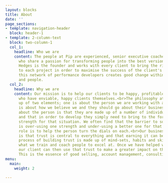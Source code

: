```yaml
---
layout: blocks
title: About
date: ''
page_sections:
- template: navigation-header
  block: header-1
- template: 2-column-text
  block: two-column-1
  col_1:
    headline: Who we are
    content: The people at Pip are experienced, senior executive coaches and trainers
      who share a passion for transforming people into the best version of themselves.<br>Louise
      Hedges is the founder and works with every client to bring the right talent
      to each project in order to maximise the success of the client's team.<br>Together
      this network of performance developers creates good change within organisations
      and people.
  col_2:
    headline: Why we are
    content: Our mission is to help our clients to be happy, profitable organisations
      who have enviable, happy clients themselves.<br>The philosophy at Pip is made
      up of two elements; one is about the person we are working with and the other
      is about how we believe we and they should go about their business.<br>Our belief
      about the person is that they are made up of a number of individual strengths
      and that in order to develop they simply need to bring to the fore the right
      strength for that situation. We often find that the barrier to someone's success
      is over-using one strength and under-using a better one for that moment.  Our
      role is to help the person turn the dials on each.<br>Our business philosophy
      is that trust is central to everything and that earning it can be learnt. The
      process of building trust is made up of mind-sets, habits and skills which are
      what we train and coach people to excel at. Once we have helped with that learning
      our client can then use that trust to make a greater impact on their client's.
      This is the essence of good selling, account management, consulting and leadership.<br>
menu:
  main:
    weight: 2

---
```

